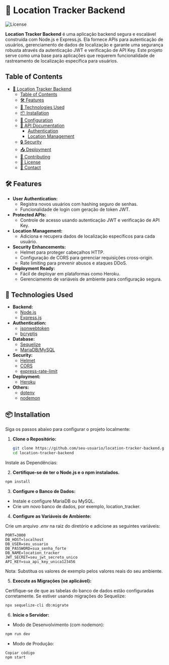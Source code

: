 # 📍 Location Tracker Backend

![License](https://img.shields.io/badge/license-MIT-blue.svg)

**Location Tracker Backend** é uma aplicação backend segura e escalável construída com Node.js e Express.js. Ela fornece APIs para autenticação de usuários, gerenciamento de dados de localização e garante uma segurança robusta através da autenticação JWT e verificação de API Key. Este projeto serve como uma base para aplicações que requerem funcionalidade de rastreamento de localização específica para usuários.

## Table of Contents

- [📍 Location Tracker Backend](#-location-tracker-backend)
  - [Table of Contents](#table-of-contents)
  - [🛠️ Features](#️-features)
  - [🚀 Technologies Used](#-technologies-used)
  - [📦 Installation](#-installation)
  - [🔧 Configuration](#-configuration)
  - [📄 API Documentation](#-api-documentation)
    - [Authentication](#authentication)
    - [Location Management](#location-management)
  - [🔒 Security](#-security)
  - [📤 Deployment](#-deployment)
  - [👥 Contributing](#-contributing)
  - [📜 License](#-license)
  - [📝 Contact](#-contact)

## 🛠️ Features

- **User Authentication:**
  - Registra novos usuários com hashing seguro de senhas.
  - Funcionalidade de login com geração de token JWT.
- **Protected APIs:**
  - Controle de acesso usando autenticação JWT e verificação de API Key.
- **Location Management:**
  - Adiciona e recupera dados de localização específicos para cada usuário.
- **Security Enhancements:**
  - Helmet para proteger cabeçalhos HTTP.
  - Configuração de CORS para gerenciar requisições cross-origin.
  - Rate limiting para prevenir abusos e ataques DDoS.
- **Deployment Ready:**
  - Fácil de deployar em plataformas como Heroku.
  - Gerenciamento de variáveis de ambiente para configuração segura.

## 🚀 Technologies Used

- **Backend:**
  - [Node.js](https://nodejs.org/)
  - [Express.js](https://expressjs.com/)
- **Authentication:**
  - [jsonwebtoken](https://www.npmjs.com/package/jsonwebtoken)
  - [bcryptjs](https://www.npmjs.com/package/bcryptjs)
- **Database:**
  - [Sequelize](https://sequelize.org/)
  - [MariaDB/MySQL](https://mariadb.org/)
- **Security:**
  - [Helmet](https://www.npmjs.com/package/helmet)
  - [CORS](https://www.npmjs.com/package/cors)
  - [express-rate-limit](https://www.npmjs.com/package/express-rate-limit)
- **Deployment:**
  - [Heroku](https://www.heroku.com/)
- **Others:**
  - [dotenv](https://www.npmjs.com/package/dotenv)
  - [nodemon](https://www.npmjs.com/package/nodemon)

## 📦 Installation

Siga os passos abaixo para configurar o projeto localmente:

1. **Clone o Repositório:**

   ```bash
   git clone https://github.com/seu-usuario/location-tracker-backend.git
   cd location-tracker-backend
   ```

Instale as Dependências:

2. **Certifique-se de ter o Node.js e o npm instalados.**

  ```bash
  npm install
  ```

3. **Configure o Banco de Dados:**

  - Instale e configure MariaDB ou MySQL.
  - Crie um novo banco de dados, por exemplo, location_tracker.

4. **Configure as Variáveis de Ambiente:**

  Crie um arquivo *.env* na raiz do diretório e adicione as seguintes variáveis:

  ```env
  PORT=3000
  DB_HOST=localhost
  DB_USER=seu_usuario
  DB_PASSWORD=sua_senha_forte
  DB_NAME=location_tracker
  JWT_SECRET=seu_jwt_secreto_unico
  API_KEY=sua_api_key_unica123456
  ```
  Nota: Substitua os valores de exemplo pelos valores reais do seu ambiente.

5. **Execute as Migrações (se aplicável):**

  Certifique-se de que as tabelas do banco de dados estão configuradas corretamente. Se estiver usando migrações do Sequelize:

  ```bash
  npx sequelize-cli db:migrate
  ```

6. **Inicie o Servidor:**

  - Modo de Desenvolvimento (com nodemon):
  
  ```bash
  npm run dev
  ```
  - Modo de Produção:
  ```bash
  Copiar código
  npm start
  ```
